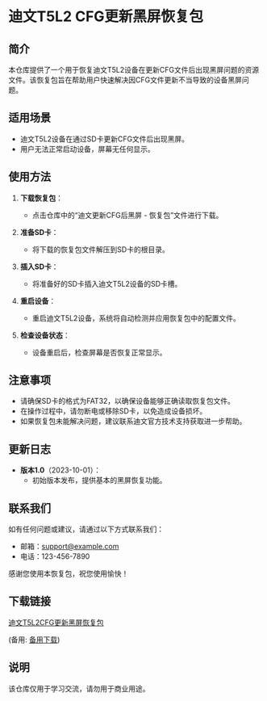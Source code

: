 # 迪文T5L2 CFG更新黑屏恢复包

## 简介

本仓库提供了一个用于恢复迪文T5L2设备在更新CFG文件后出现黑屏问题的资源文件。该恢复包旨在帮助用户快速解决因CFG文件更新不当导致的设备黑屏问题。

## 适用场景

- 迪文T5L2设备在通过SD卡更新CFG文件后出现黑屏。
- 用户无法正常启动设备，屏幕无任何显示。

## 使用方法

1. **下载恢复包**：
   - 点击仓库中的“迪文更新CFG后黑屏 - 恢复包”文件进行下载。

2. **准备SD卡**：
   - 将下载的恢复包文件解压到SD卡的根目录。

3. **插入SD卡**：
   - 将准备好的SD卡插入迪文T5L2设备的SD卡槽。

4. **重启设备**：
   - 重启迪文T5L2设备，系统将自动检测并应用恢复包中的配置文件。

5. **检查设备状态**：
   - 设备重启后，检查屏幕是否恢复正常显示。

## 注意事项

- 请确保SD卡的格式为FAT32，以确保设备能够正确读取恢复包文件。
- 在操作过程中，请勿断电或移除SD卡，以免造成设备损坏。
- 如果恢复包未能解决问题，建议联系迪文官方技术支持获取进一步帮助。

## 更新日志

- **版本1.0**（2023-10-01）：
  - 初始版本发布，提供基本的黑屏恢复功能。

## 联系我们

如有任何问题或建议，请通过以下方式联系我们：

- 邮箱：support@example.com
- 电话：123-456-7890

感谢您使用本恢复包，祝您使用愉快！

## 下载链接
[迪文T5L2CFG更新黑屏恢复包](https://pan.quark.cn/s/4a489e2a971d) 

(备用: [备用下载](https://pan.baidu.com/s/18K8sgA0ozF3Ches7YIkXcg?pwd=1234))

## 说明

该仓库仅用于学习交流，请勿用于商业用途。
